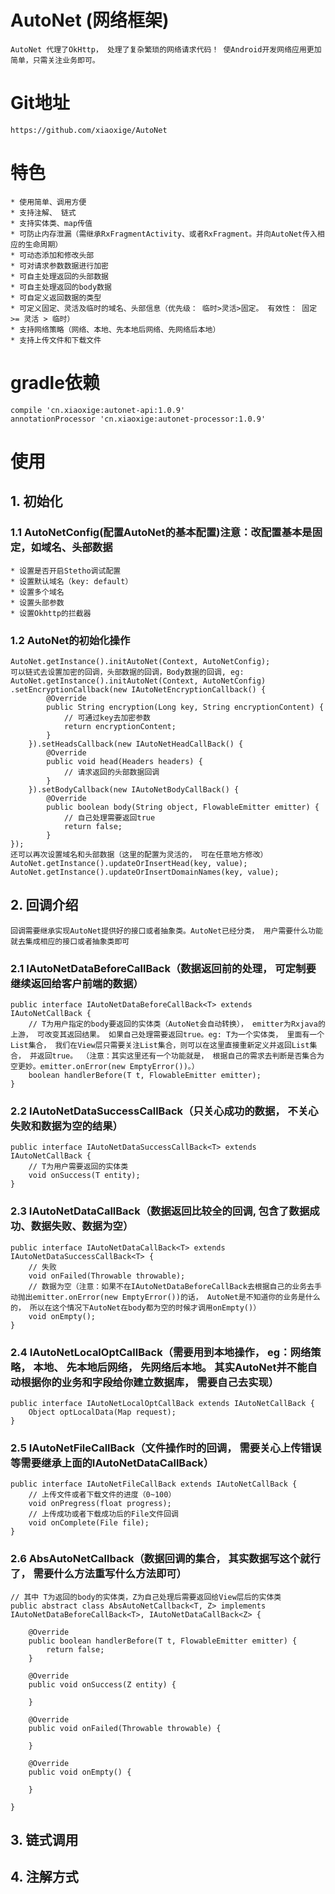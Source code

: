 # AutoNet (网络框架)
	AutoNet 代理了OkHttp， 处理了复杂繁琐的网络请求代码！ 使Android开发网络应用更加简单，只需关注业务即可。
# Git地址
	https://github.com/xiaoxige/AutoNet
# 特色
	* 使用简单、调用方便
	* 支持注解、 链式
	* 支持实体类、map传值
	* 可防止内存泄漏（需继承RxFragmentActivity、或者RxFragment。并向AutoNet传入相应的生命周期）
	* 可动态添加和修改头部
	* 可对请求参数数据进行加密
	* 可自主处理返回的头部数据
	* 可自主处理返回的body数据
	* 可自定义返回数据的类型
	* 可定义固定、灵活及临时的域名、头部信息（优先级： 临时>灵活>固定。 有效性： 固定 >= 灵活 > 临时）
	* 支持网络策略（网络、本地、先本地后网络、先网络后本地）
	* 支持上传文件和下载文件
# gradle依赖
	compile 'cn.xiaoxige:autonet-api:1.0.9'
	annotationProcessor 'cn.xiaoxige:autonet-processor:1.0.9'
# 使用
## 1. 初始化
### 1.1 AutoNetConfig(配置AutoNet的基本配置)注意：改配置基本是固定，如域名、头部数据
	* 设置是否开启Stetho调试配置
	* 设置默认域名（key: default）
	* 设置多个域名
	* 设置头部参数
	* 设置Okhttp的拦截器
### 1.2 AutoNet的初始化操作
	AutoNet.getInstance().initAutoNet(Context, AutoNetConfig);
	可以链式去设置加密的回调，头部数据的回调，Body数据的回调, eg:
	AutoNet.getInstance().initAutoNet(Context, AutoNetConfig)
	.setEncryptionCallback(new IAutoNetEncryptionCallback() {
            @Override
            public String encryption(Long key, String encryptionContent) {
				// 可通过key去加密参数
                return encryptionContent;
            }
        }).setHeadsCallback(new IAutoNetHeadCallBack() {
            @Override
            public void head(Headers headers) {
				// 请求返回的头部数据回调
            }
        }).setBodyCallback(new IAutoNetBodyCallBack() {
            @Override
            public boolean body(String object, FlowableEmitter emitter) {
				// 自己处理需要返回true
                return false;
            }
	});
	还可以再次设置域名和头部数据（这里的配置为灵活的， 可在任意地方修改）
	AutoNet.getInstance().updateOrInsertHead(key, value);
	AutoNet.getInstance().updateOrInsertDomainNames(key, value);
## 2. 回调介绍
	回调需要继承实现AutoNet提供好的接口或者抽象类。AutoNet已经分类， 用户需要什么功能就去集成相应的接口或者抽象类即可
### 2.1 IAutoNetDataBeforeCallBack（数据返回前的处理， 可定制要继续返回给客户前端的数据）
	public interface IAutoNetDataBeforeCallBack<T> extends IAutoNetCallBack {
		// T为用户指定的body要返回的实体类（AutoNet会自动转换）， emitter为Rxjava的上游， 可改变其返回结果。 如果自己处理需要返回true。eg: T为一个实体类， 里面有一个List集合， 我们在View层只需要关注List集合，则可以在这里直接重新定义并返回List集合， 并返回true。 （注意：其实这里还有一个功能就是， 根据自己的需求去判断是否集合为空更妙。emitter.onError(new EmptyError())。）
    	boolean handlerBefore(T t, FlowableEmitter emitter);
	}
### 2.2 IAutoNetDataSuccessCallBack（只关心成功的数据， 不关心失败和数据为空的结果）
	public interface IAutoNetDataSuccessCallBack<T> extends IAutoNetCallBack {
		// T为用户需要返回的实体类
    	void onSuccess(T entity);
	}
### 2.3 IAutoNetDataCallBack（数据返回比较全的回调, 包含了数据成功、数据失败、数据为空）
	public interface IAutoNetDataCallBack<T> extends IAutoNetDataSuccessCallBack<T> {
		// 失败
    	void onFailed(Throwable throwable);
		// 数据为空（注意：如果不在IAutoNetDataBeforeCallBack去根据自己的业务去手动抛出emitter.onError(new EmptyError())的话， AutoNet是不知道你的业务是什么的， 所以在这个情况下AutoNet在body都为空的时候才调用onEmpty()）
    	void onEmpty();
	}
### 2.4 IAutoNetLocalOptCallBack（需要用到本地操作， eg：网络策略， 本地、 先本地后网络， 先网络后本地。 其实AutoNet并不能自动根据你的业务和字段给你建立数据库， 需要自己去实现）
	public interface IAutoNetLocalOptCallBack extends IAutoNetCallBack {
    	Object optLocalData(Map request);
	}
### 2.5 IAutoNetFileCallBack（文件操作时的回调， 需要关心上传错误等需要继承上面的IAutoNetDataCallBack）
	public interface IAutoNetFileCallBack extends IAutoNetCallBack {
		// 上传文件或者下载文件的进度（0~100）
    	void onPregress(float progress);
		// 上传成功或者下载成功后的File文件回调
    	void onComplete(File file);
	}
### 2.6 AbsAutoNetCallback（数据回调的集合， 其实数据写这个就行了， 需要什么方法重写什么方法即可）
	// 其中 T为返回的body的实体类，Z为自己处理后需要返回给View层后的实体类
	public abstract class AbsAutoNetCallback<T, Z> implements IAutoNetDataBeforeCallBack<T>, IAutoNetDataCallBack<Z> {

	    @Override
	    public boolean handlerBefore(T t, FlowableEmitter emitter) {
	        return false;
	    }
	
	    @Override
	    public void onSuccess(Z entity) {
	
	    }
	
	    @Override
	    public void onFailed(Throwable throwable) {
	
	    }
	
	    @Override
	    public void onEmpty() {
	
	    }

	}
## 3. 链式调用
## 4. 注解方式